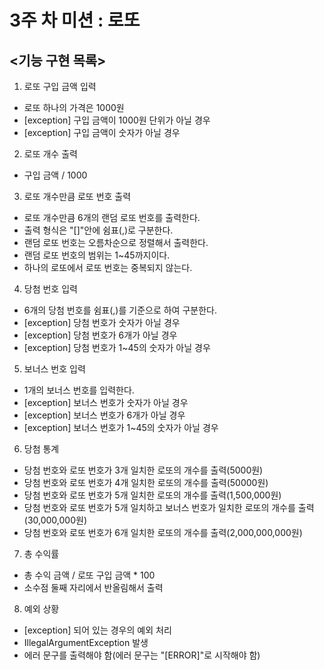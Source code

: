 # 3주 차 미션 : 로또

## <기능 구현 목록>

1. 로또 구입 금액 입력
- 로또 하나의 가격은 1000원
- [exception] 구입 금액이 1000원 단위가 아닐 경우 
- [exception] 구입 금액이 숫자가 아닐 경우

2. 로또 개수 출력
- 구입 금액 / 1000

3. 로또 개수만큼 로또 번호 출력
- 로또 개수만큼 6개의 랜덤 로또 번호를 출력한다.
- 출력 형식은 "[]"안에 쉼표(,)로 구분한다.
- 랜덤 로또 번호는 오름차순으로 정렬해서 출력한다.
- 랜덤 로또 번호의 범위는 1~45까지이다.
- 하나의 로또에서 로또 번호는 중복되지 않는다.

4. 당첨 번호 입력
- 6개의 당첨 번호를 쉼표(,)를 기준으로 하여 구분한다.
- [exception] 당첨 번호가 숫자가 아닐 경우
- [exception] 당첨 번호가 6개가 아닐 경우
- [exception] 당첨 번호가 1~45의 숫자가 아닐 경우

5. 보너스 번호 입력
- 1개의 보너스 번호를 입력한다.
- [exception] 보너스 번호가 숫자가 아닐 경우
- [exception] 보너스 번호가 6개가 아닐 경우
- [exception] 보너스 번호가 1~45의 숫자가 아닐 경우

6. 당첨 통계
- 당첨 번호와 로또 번호가 3개 일치한 로또의 개수를 출력(5000원)
- 당첨 번호와 로또 번호가 4개 일치한 로또의 개수를 출력(50000원)
- 당첨 번호와 로또 번호가 5개 일치한 로또의 개수를 출력(1,500,000원)
- 당첨 번호와 로또 번호가 5개 일치하고 보너스 번호가 일치한 로또의 개수를 출력(30,000,000원)
- 당첨 번호와 로또 번호가 6개 일치한 로또의 개수를 출력(2,000,000,000원)

7. 총 수익률
- 총 수익 금액 / 로또 구입 금액 * 100
- 소수점 둘째 자리에서 반올림해서 출력

8. 예외 상황
- [exception] 되어 있는 경우의 예외 처리
- IllegalArgumentException 발생
- 에러 문구를 출력해야 함(에러 문구는 "[ERROR]"로 시작해야 함)